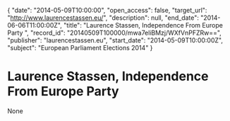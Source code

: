 {
  "date": "2014-05-09T10:00:00", 
  "open_access": false, 
  "target_url": "http://www.laurencestassen.eu/", 
  "description": null, 
  "end_date": "2014-06-06T11:00:00Z", 
  "title": "Laurence Stassen, Independence From Europe Party ", 
  "record_id": "20140509T100000/mwa7eliBMzj/WXfVnPFZRw==", 
  "publisher": "laurencestassen.eu", 
  "start_date": "2014-05-09T10:00:00Z", 
  "subject": "European Parliament Elections 2014"
}

# Laurence Stassen, Independence From Europe Party 

None